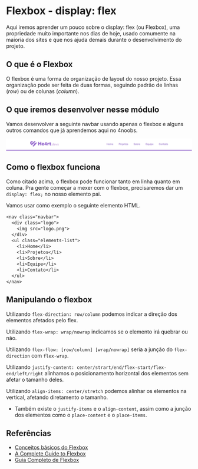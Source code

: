 
# Flexbox - display: flex

Aqui iremos aprender um pouco sobre o display: flex (ou Flexbox), uma propriedade muito importante nos dias de hoje, usado comumente na maioria dos sites e que nos ajuda demais durante o desenvolvimento do projeto.

## O que é o Flexbox

O flexbox é uma forma de organização de layout do nosso projeto. Essa organização pode ser feita de duas formas, seguindo padrão de linhas (_row_) ou de colunas (_column_).

## O que iremos desenvolver nesse módulo

Vamos desenvolver a seguinte navbar usando apenas o flexbox e alguns outros comandos que já aprendemos aqui no 4noobs.

![](../img/Modulo-Intermediario/Flexbox/navbar-example.png)

## Como o flexbox funciona

Como citado acima, o flexbox pode funcionar tanto em linha quanto em coluna. Pra gente começar a mexer com o flexbox, precisaremos dar um `display: flex;` no nosso elemento pai.

Vamos usar como exemplo o seguinte elemento HTML.

```
<nav class="navbar">
  <div class="logo">
    <img src="logo.png">
  </div>
  <ul class="elements-list">
    <li>Home</li>
    <li>Projetos</li>
    <li>Sobre</li>
    <li>Equipe</li>
    <li>Contato</li>
  </ul>
</nav>
```

## Manipulando o flexbox

Utilizando `flex-direction: row/column` podemos indicar a direção dos elementos afetados pelo flex.

Utilizando `flex-wrap: wrap/nowrap` indicamos se o elemento irá quebrar ou não.

Utilizando `flex-flow: [row/column] [wrap/nowrap]` seria a junção do `flex-direction` com `flex-wrap`.

Utilizando `justify-content: center/strart/end/flex-start/flex-end/left/right` alinhamos o posicionamento horizontal dos elementos sem afetar o tamanho deles.

Utilizando `align-items: center/stretch` podemos alinhar os elementos na vertical, afetando diretamento o tamanho.

* Também existe o `justify-items` e o `align-content`, assim como a junção dos elementos como o `place-content` e o `place-items`.

## Referências

- [Conceitos básicos do Flexbox](https://developer.mozilla.org/pt-BR/docs/Web/CSS/CSS_Flexible_Box_Layout/Conceitos_Basicos_do_Flexbox)
- [A Complete Guide to Flexbox](https://css-tricks.com/snippets/css/a-guide-to-flexbox/)
- [Guia Completo de Flexbox](https://origamid.com/projetos/flexbox-guia-completo/)
